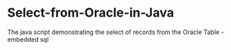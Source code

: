 # Select-from-Oracle-in-Java
The java script demonstrating the select of records from the Oracle Table - embedded sql
